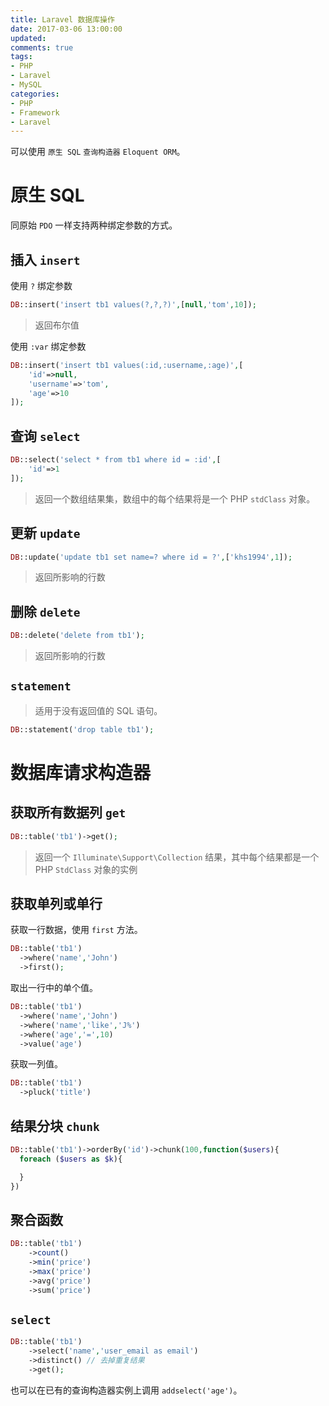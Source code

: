 ```yaml
---
title: Laravel 数据库操作
date: 2017-03-06 13:00:00
updated:
comments: true
tags:
- PHP
- Laravel
- MySQL
categories:
- PHP
- Framework
- Laravel
---
```


可以使用 `原生 SQL` `查询构造器` `Eloquent ORM`。

<!--more-->

# 原生 SQL

同原始 `PDO` 一样支持两种绑定参数的方式。

## 插入 `insert`

使用 `?` 绑定参数

```php
DB::insert('insert tb1 values(?,?,?)',[null,'tom',10]);
```

> 返回布尔值

使用 `:var` 绑定参数

```php
DB::insert('insert tb1 values(:id,:username,:age)',[
    'id'=>null,
    'username'=>'tom',
    'age'=>10
]);
```

## 查询 `select`

```php
DB::select('select * from tb1 where id = :id',[
    'id'=>1
]);
```

> 返回一个数组结果集，数组中的每个结果将是一个 PHP `stdClass` 对象。

## 更新 `update`

```php
DB::update('update tb1 set name=? where id = ?',['khs1994',1]);
```

> 返回所影响的行数

## 删除 `delete`

```php
DB::delete('delete from tb1');
```

> 返回所影响的行数

## `statement`

> 适用于没有返回值的 SQL 语句。

```php
DB::statement('drop table tb1');
```

# 数据库请求构造器

## 获取所有数据列 `get`

```php
DB::table('tb1')->get();
```

>返回一个 `Illuminate\Support\Collection` 结果，其中每个结果都是一个 PHP `StdClass` 对象的实例

## 获取单列或单行

获取一行数据，使用 `first` 方法。

```php
DB::table('tb1')
  ->where('name','John')
  ->first();
```

取出一行中的单个值。

```php
DB::table('tb1')
  ->where('name','John')
  ->where('name','like','J%')
  ->where('age','=',10)
  ->value('age')
```

获取一列值。

```php
DB::table('tb1')
  ->pluck('title')
```

## 结果分块 `chunk`

```php
DB::table('tb1')->orderBy('id')->chunk(100,function($users){
  foreach ($users as $k){

  }
})
```

## 聚合函数

```php
DB::table('tb1')
    ->count()
    ->min('price')
    ->max('price')
    ->avg('price')
    ->sum('price')

```

## `select`

```php
DB::table('tb1')
    ->select('name','user_email as email')
    ->distinct() // 去掉重复结果
    ->get();
```

也可以在已有的查询构造器实例上调用 `addselect('age')`。
